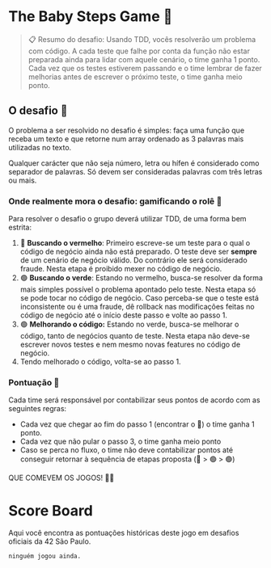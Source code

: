 
# The Baby Steps Game 🍼

> 📋 Resumo do desafio: Usando TDD, vocês resolverão um problema com código. A cada teste que falhe por conta da função não estar preparada ainda para lidar com aquele cenário, o time ganha 1 ponto. Cada vez que os testes estiverem passando e o time lembrar de fazer melhorias antes de escrever o próximo teste, o time ganha meio ponto.

## O desafio 🎯

O problema a ser resolvido no desafio é simples: faça uma função que receba um texto e que retorne num array ordenado as 3 palavras mais utilizadas no texto.

Qualquer carácter que não seja número, letra ou hífen é considerado como separador de palavras. Só devem ser consideradas palavras com três letras ou mais.

### Onde realmente mora o desafio: gamificando o rolê  🎰

Para resolver o desafio o grupo deverá utilizar TDD, de uma forma bem estrita:

1. 🔴 **Buscando o vermelho**: Primeiro escreve-se um teste para o qual o código de negócio ainda não está preparado. O teste deve ser **sempre** de um cenário de negócio válido. Do contrário ele será considerado fraude. Nesta etapa é proibido mexer no código de negócio.
2. 🟢 **Buscando o verde**: Estando no vermelho, busca-se resolver da forma mais simples possível o problema apontado pelo teste. Nesta etapa só se pode tocar no código de negócio. Caso perceba-se que o teste está inconsistente ou é uma fraude, dê rollback nas modificações feitas no código de negócio até o início deste passo e volte ao passo 1.
3. 🟢 **Melhorando o código:** Estando no verde, busca-se melhorar o código, tanto de negócios quanto de teste. Nesta etapa não deve-se escrever novos testes e nem mesmo novas features no código de negócio.
4. Tendo melhorado o código, volta-se ao passo 1.

### Pontuação  🧮

Cada time será responsável por contabilizar seus pontos de acordo com as seguintes regras:

- Cada vez que chegar ao fim do passo 1 (encontrar o 🔴) o time ganha 1 ponto.
- Cada vez que não pular o passo 3, o time ganha meio ponto 
- Caso se perca no fluxo, o time não deve contabilizar pontos até conseguir retornar à sequência de etapas proposta (🔴 > 🟢 > 🟢)

QUE COMEVEM OS JOGOS! 🙌🏾

# Score Board

Aqui você encontra as pontuações históricas deste jogo em desafios oficiais da 42 São Paulo.

`ninguém jogou ainda.`
